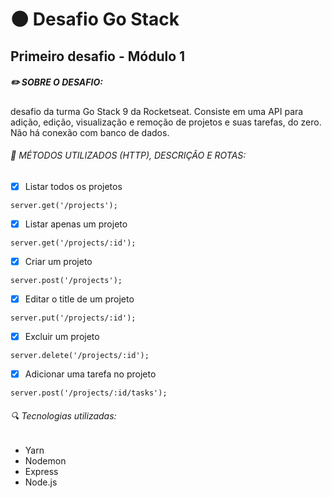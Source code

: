 # :new_moon: Desafio Go Stack 
## Primeiro desafio - Módulo 1 

##### :pencil2: SOBRE O DESAFIO:

desafio da turma Go Stack 9 da Rocketseat. Consiste em uma API para adição, edição, visualização e remoção de projetos e suas tarefas, do zero. Não há conexão com banco de dados. 

###### :pushpin: MÉTODOS UTILIZADOS (HTTP), DESCRIÇÃO E ROTAS:
- [x] Listar todos os projetos
```
server.get('/projects');
```

- [x] Listar apenas um projeto
```
server.get('/projects/:id');
```

- [x] Criar um projeto
```
server.post('/projects');
```

- [x] Editar o title de um projeto
```
server.put('/projects/:id');
```

- [x] Excluir um projeto
```
server.delete('/projects/:id');
```

- [x] Adicionar uma tarefa no projeto
```
server.post('/projects/:id/tasks');
```

###### :mag: Tecnologias utilizadas: 

- Yarn
- Nodemon
- Express
- Node.js
